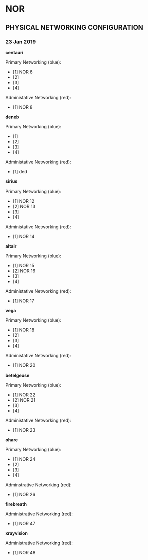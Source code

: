 # NOR

## PHYSICAL NETWORKING CONFIGURATION

### 23 Jan 2019

**centauri**

Primary Networking \(blue\):

* \[1\] NOR 6
* \[2\] 
* \[3\]
* \[4\]

Administative Networking \(red\):

* \[1\] NOR 8

**deneb**

Primary Networking \(blue\):

* \[1\]
* \[2\]
* \[3\]
* \[4\]

Administative Networking \(red\):

* \[1\] ded

**sirius**

Primary Networking \(blue\):

* \[1\] NOR 12
* \[2\] NOR 13
* \[3\]
* \[4\]

Administative Networking \(red\):

* \[1\] NOR 14

**altair**

Primary Networking \(blue\):

* \[1\] NOR 15
* \[2\] NOR 16
* \[3\]
* \[4\]

Administative Networking \(red\):

* \[1\] NOR 17

**vega**

Primary Networking \(blue\):

* \[1\] NOR 18
* \[2\]  
* \[3\]
* \[4\]

Administative Networking \(red\):

* \[1\] NOR 20

**betelgeuse**

Primary Networking \(blue\):

* \[1\] NOR 22
* \[2\] NOR 21
* \[3\]
* \[4\]

Administative Networking \(red\):

* \[1\] NOR 23

**ohare**

Primary Networking \(blue\):

* \[1\] NOR 24
* \[2\] 
* \[3\] 
* \[4\] 

Adminstrative Networking \(red\):

* \[1\] NOR 26

**firebreath**

Administrative Networking \(red\):

* \[1\] NOR 47

**xrayvision**

Administrative Networking \(red\):

* \[1\] NOR 48

